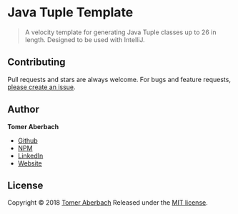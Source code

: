 # Java Tuple Template

> A velocity template for generating Java Tuple classes up to 26 in length. Designed to be used with IntelliJ.

## Contributing

Pull requests and stars are always welcome. For bugs and feature requests, [please create an issue](https://github.com/TomerAberbach/java-tuple/issues/new).

## Author

**Tomer Aberbach**

* [Github](https://github.com/TomerAberbach)
* [NPM](https://www.npmjs.com/~tomeraberbach)
* [LinkedIn](https://www.linkedin.com/in/tomer-a)
* [Website](https://tomeraberba.ch)

## License

Copyright © 2018 [Tomer Aberbach](https://github.com/TomerAberbach)
Released under the [MIT license](https://github.com/TomerAberbach/java-tuple/blob/master/LICENSE).
